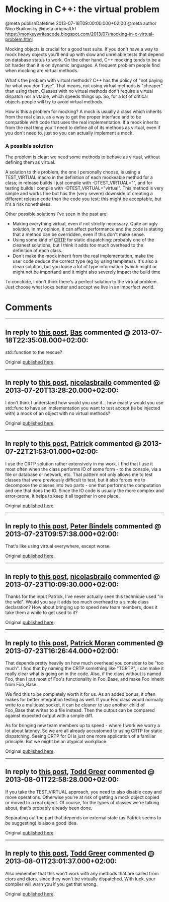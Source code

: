 # Mocking in C++: the virtual problem

@meta publishDatetime 2013-07-18T09:00:00.000+02:00
@meta author Nico Brailovsky
@meta originalUrl https://monkeywritescode.blogspot.com/2013/07/mocking-in-c-virtual-problem.html

Mocking objects is crucial for a good test suite. If you don't have a way to mock heavy objects you'll end up with slow and unreliable tests that depend on database status to work. On the other hand, C++ mocking tends to be a bit harder than it is on dynamic languages. A frequent problem people find when mocking are virtual methods.

What's the problem with virtual methods? C++ has the policy of "not paying for what you don't use". That means, not using virtual methods is "cheaper" than using them. Classes with no virtual methods don't require a virtual dispatch nor a vtable, which speeds things up. So, for a lot of critical objects people will try to avoid virtual methods.

How is this a problem for mocking? A mock is usually a class which inherits from the real class, as a way to get the proper interface and to be compatible with code that uses the real implementation. If a mock inherits from the real thing you'll need to define all of its methods as virtual, even if you don't need to, just so you can actually implement a mock.

### A possible solution

The problem is clear: we need some methods to behave as virtual, without defining them as virtual.

A solution to this problem, the one I personally choose, is using a TEST\_VIRTUAL macro in the definition of each mockeable method for a class; in release builds I just compile with -DTEST\_VIRTUAL="", and for testing builds I compile with -DTEST\_VIRTUAL="virtual". This method is very simple and works fine but has the (very severe) downside of creating a different release code than the code you test; this might be acceptable, but it's a risk nonetheless.

Other possible solutions I've seen in the past are:

* Making everything virtual, even if not strictly necessary. Quite an ugly solution, in my opinion, it can affect performance and the code is stating that a method can be overridden, even if this don't make sense.
* Using some kind of [CRTP](http://en.wikipedia.org/wiki/Curiously_recurring_template_pattern) for static dispatching: probably one of the cleanest solutions, but I think it adds too much overhead to the definition of each class.
* Don't make the mock inherit from the real implementation, make the user code deduce the correct type (eg by using templates). It's also a clean solution, but you loose a lot of type information (which might or might not be important) and it might also severely impact the build time

To conclude, I don't think there's a perfect solution to the virtual problem. Just choose what looks better and accept we live in an imperfect world.


# Comments

---
## In reply to [this post](), [Bas]() commented @ 2013-07-18T22:35:08.000+02:00:

std::function to the rescue?

Original [published here](/md_blog/2013/0718_MockinginCthevirtualproblem.md).

---
## In reply to [this post](), [nicolasbrailo](/md_blog) commented @ 2013-07-20T13:28:20.000+02:00:

I don't think I understand how would you use it... how exactly would you use std::func to have an implementation you want to test accept (ie be injected with) a mock of an object with no virtual methods?

Original [published here](/md_blog/2013/0718_MockinginCthevirtualproblem.md).

---
## In reply to [this post](), [Patrick]() commented @ 2013-07-22T21:53:01.000+02:00:

I use the CRTP solution rather extensively in my work. I find that I use it most often when the class performs IO of some form - to the console, via a file or database or network, etc. That pattern not only allows me to test classes that were previously difficult to test, but it also forces me to decompose the classes into two parts - one that performs the computation and one that does the IO. Since the IO code is usually the more complex and error-prone, it helps to keep it all together in one place.

Original [published here](/md_blog/2013/0718_MockinginCthevirtualproblem.md).

---
## In reply to [this post](), [Peter Bindels]() commented @ 2013-07-23T09:57:38.000+02:00:

That's like using virtual everywhere, except worse.

Original [published here](/md_blog/2013/0718_MockinginCthevirtualproblem.md).

---
## In reply to [this post](), [nicolasbrailo](/md_blog) commented @ 2013-07-23T10:09:30.000+02:00:

Thanks for the input Patrick, I've never actually seen this technique used "in the wild". Would you say it adds too much overhead to a simple class declaration? How about bringing up to speed new team members, does it take them a while to get used to it?

Original [published here](/md_blog/2013/0718_MockinginCthevirtualproblem.md).

---
## In reply to [this post](), [Patrick Moran]() commented @ 2013-07-23T16:26:44.000+02:00:

That depends pretty heavily on how much overhead you consider to be "too much". I find that by naming the CRTP something like "TCRTP", I can make it really clear what is going on in the code. Also, if the class without is named Foo, then I put most of Foo's functionality in Foo\_Base, and make Foo inherit from Foo\_Base.

We find this to be completely worth it for us. As an added bonus, it often makes for better integration testing as well. If your Foo class would normally write to a multicast socket, it can be cleaner to use another child of Foo\_Base that writes to a file instead. Then the output can be compared against expected output with a simple diff.

As for bringing new team members up to speed - where I work we worry a lot about latency. So we are all already accustomed to using CRTP for static dispatching. Seeing CRTP for DI is just one more application of a familiar principle. But we might be an atypical workplace.

Original [published here](/md_blog/2013/0718_MockinginCthevirtualproblem.md).

---
## In reply to [this post](), [Todd Greer]() commented @ 2013-08-01T22:58:28.000+02:00:

If you take the TEST\_VIRTUAL approach, you need to also disable copy and move operations. Otherwise you're at risk of getting a mock object copied or moved to a real object. Of course, for the types of classes we're talking about, that's probably already been done.

Separating out the part that depends on external state (as Patrick seems to be suggesting) is also a good idea.

Original [published here](/md_blog/2013/0718_MockinginCthevirtualproblem.md).

---
## In reply to [this post](), [Todd Greer]() commented @ 2013-08-01T23:01:37.000+02:00:

Also remember that this won't work with any methods that are called from ctors and dtors, since they won't be virtually dispatched. With luck, your compiler will warn you if you get that wrong.

Original [published here](/md_blog/2013/0718_MockinginCthevirtualproblem.md).
